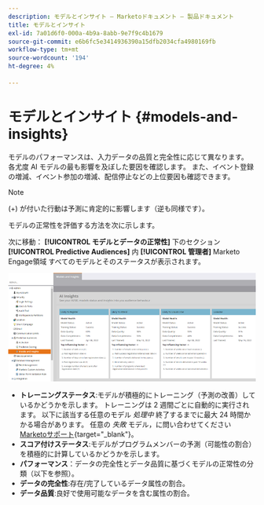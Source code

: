 ```yaml
---
description: モデルとインサイト — Marketoドキュメント — 製品ドキュメント
title: モデルとインサイト
exl-id: 7a01d6f0-000a-4b9a-8abb-9e7f9c4b1679
source-git-commit: e6b6fc5e3414936390a15dfb2034cfa4980169fb
workflow-type: tm+mt
source-wordcount: '194'
ht-degree: 4%

---
```


# モデルとインサイト {#models-and-insights}

モデルのパフォーマンスは、入力データの品質と完全性に応じて異なります。 各尤度 AI モデルの最も影響を及ぼした要因を確認します。 また、イベント登録の増減、イベント参加の増減、配信停止などの上位要因も確認できます。

>[!NOTE]
>
>(+) が付いた行動は予測に肯定的に影響します（逆も同様です）。

モデルの正常性を評価する方法を次に示します。

次に移動： **[!UICONTROL モデルとデータの正常性]** 下のセクション **[!UICONTROL Predictive Audiences]** 内 **[!UICONTROL 管理者]** Marketo Engage領域 すべてのモデルとそのステータスが表示されます。

![画像 1](assets/models-and-insights-1.png)

* **トレーニングステータス**:モデルが積極的にトレーニング（予測の改善）しているかどうかを示します。 トレーニングは 2 週間ごとに自動的に実行されます。 以下に該当する任意のモデル _処理中_ 終了するまでに最大 24 時間かかる場合があります。 任意の _失敗_ モデル，に問い合わせてください [Marketoサポート](https://nation.marketo.com/t5/Support/ct-p/Support){target=&quot;_blank&quot;}。
* **スコア付けステータス**:モデルがプログラムメンバーの予測（可能性の割合）を積極的に計算しているかどうかを示します。
* **パフォーマンス**：データの完全性とデータ品質に基づくモデルの正常性の分類（以下を参照）。
* **データの完全性**:存在/完了しているデータ属性の割合。
* **データ品質**:良好で使用可能なデータを含む属性の割合。
